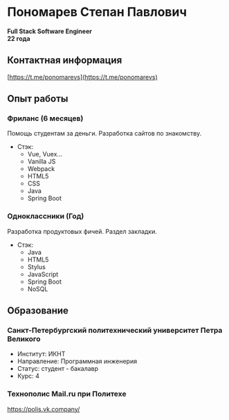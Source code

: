 # Пономарев Степан Павлович
**Full Stack Software Engineer**
<br/>
**22 года**
<br/>

## Контактная информация
[https://t.me/ponomarevs](https://t.me/ponomarevs)
    
## Опыт работы
### Фриланс (6 месяцев)
Помощь студентам за деньги.
Разработка сайтов по знакомству.
  - Стэк: 
    - Vue, Vuex...
    - Vanilla JS
    - Webpack
    - HTML5
    - CSS
    - Java
    - Spring Boot

### Одноклассники (Год)
Разработка продуктовых фичей. Раздел закладки.
  - Стэк: 
    - Java
    - HTML5
    - Stylus
    - JavaScript
    - Spring Boot
    - NoSQL
  
## Образование
### Санкт-Петербургский политехнический университет Петра Великого
  - Институт: ИКНТ
  - Направление: Программная инженерия
  - Статус: студент - бакалавр
  - Курс: 4
  
### Технополис Mail.ru при Политехе
https://polis.vk.company/
